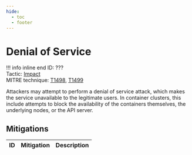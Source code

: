```yaml
---
hide:
  - toc
  - footer
---
```


# Denial of Service

!!! info inline end
    ID: ???<br>
    Tactic: [Impact](../tactics/Impact/index.md) <br>
    MITRE technique: [T1498](https://attack.mitre.org/techniques/T1498/), [T1499](https://attack.mitre.org/techniques/T1499/)

Attackers may attempt to perform a denial of service attack, which makes the service unavailable to the legitimate users. In container clusters, this include attempts to block the availability of the containers themselves, the underlying nodes, or the API server.

## Mitigations

|ID|Mitigation|Description|
|--|----------|-----------|